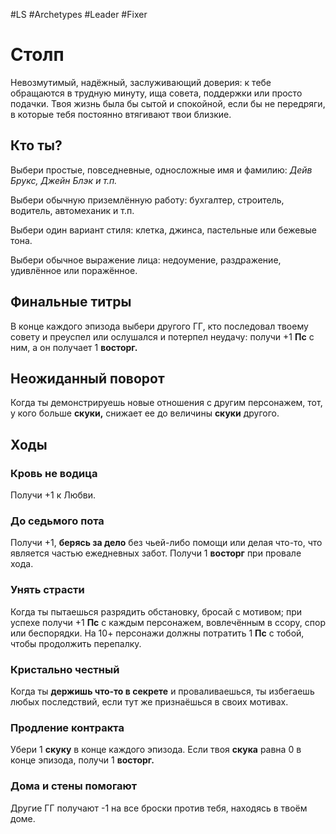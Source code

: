#LS  #Archetypes #Leader #Fixer 
# Столп

Невозмутимый, надёжный, заслуживающий доверия: к тебе обращаются в трудную минуту, ища совета, поддержки или просто подачки. Твоя жизнь была бы сытой и спокойной, если бы не передряги, в которые тебя постоянно втягивают твои близкие.

## Кто ты?
Выбери простые, повседневные, односложные имя и фамилию:
*Дейв Брукс, Джейн Блэк и т.п.*

Выбери обычную приземлённую работу: бухгалтер, строитель, водитель, автомеханик и т.п.

Выбери один вариант стиля: клетка, джинса, пастельные или бежевые тона.

Выбери обычное выражение лица: недоумение, раздражение, удивлённое или поражённое.

## Финальные титры
В конце каждого эпизода выбери другого ГГ, кто последовал твоему совету и преуспел или ослушался и потерпел неудачу: получи +1 **Пс** с ним, а он получает 1 **восторг.**  

## Неожиданный поворот
Когда ты демонстрируешь новые отношения с другим персонажем, тот, у кого больше **скуки,** снижает ее до величины **скуки** другого.

## Ходы
### Кровь не водица
Получи +1 к Любви.

### До седьмого пота
Получи +1, **берясь за дело** без чьей-либо помощи или делая что-то, что является частью ежедневных забот. Получи 1 **восторг** при провале хода.

### Унять страсти
Когда ты пытаешься разрядить обстановку, бросай с мотивом; при успехе получи +1 **Пс** с каждым персонажем, вовлечённым в ссору, спор или беспорядки. На 10+ персонажи должны потратить 1 **Пс** с тобой, чтобы продолжить перепалку.

### Кристально честный
Когда ты **держишь что-то в секрете** и проваливаешься, ты избегаешь любых последствий, если тут же признаёшься   в своих мотивах.

### Продление контракта
Убери 1 **скуку** в конце каждого эпизода. Если твоя **скука** равна 0 в конце эпизода, получи 1 **восторг.**

### Дома и стены помогают
Другие ГГ получают -1 на все броски против тебя, находясь в твоём доме.